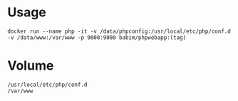 # Usage
```
docker run --name php -it -v /data/phpconfig:/usr/local/etc/php/conf.d -v /data/www:/var/www -p 9000:9000 babim/phpwebapp:(tag)
```
# Volume
```
/usr/local/etc/php/conf.d
/var/www
```
